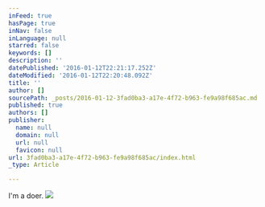 ```yaml
---
inFeed: true
hasPage: true
inNav: false
inLanguage: null
starred: false
keywords: []
description: ''
datePublished: '2016-01-12T22:21:17.252Z'
dateModified: '2016-01-12T22:20:48.092Z'
title: ''
author: []
sourcePath: _posts/2016-01-12-3fad0ba3-a17e-4f72-b963-fe9a98f685ac.md
published: true
authors: []
publisher:
  name: null
  domain: null
  url: null
  favicon: null
url: 3fad0ba3-a17e-4f72-b963-fe9a98f685ac/index.html
_type: Article

---
```

I'm a doer. ![](https://the-grid-user-content.s3-us-west-2.amazonaws.com/f208d722-ed5f-4606-85b3-8c79c85c87fc.jpg)
